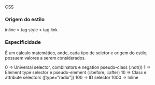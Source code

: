 CSS

### Origem do estilo

inline > tag style > tag link

### Especificidade

É um cálculo matemático, onde, cada tipo de seletor e origem do estilo, possuem valores a serem considerados.

0    =>   Universal selector, combinators e negation pseudo-class (:not())
1    =>   Element type selector e pseudo-element (::before, ::after)
10   =>   Class e attribute selectors ([type="radio"])
100  =>   ID selector
1000 =>   Inline
